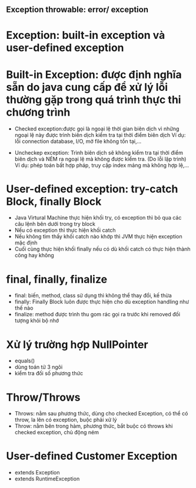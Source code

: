 ## Exception throwable: error/ exception
# Exception: built-in exception và user-defined exception
# Built-in Exception: được định nghĩa sẵn do java cung cấp để xử lý lỗi thường gặp trong quá trình thực thi chương trình
- Checked exception:được gọi là ngoại lệ thời gian biên dịch vì những ngoại lệ này được trình biên dịch kiểm tra tại thời điểm biên dịch
Ví dụ: lỗi connection database, I/O, mở file không tồn tại,...

- Uncheckep exception: Trình biên dịch sẽ không kiểm tra tại thời điểm biên dịch và NÉM ra ngoại lệ mà không được kiểm tra. (Do lỗi lập trình)
Ví dụ: phép toán bất hợp pháp, truy cập index mảng mà không hợp lệ,...

# User-defined exception: try-catch Block, finally Block
- Java Virtural Machine thực hiện khối try, có exception thì bỏ qua các câu lệnh bên dưới trong try block
- Nếu có exception thì thực hiện khối catch
- Nếu không tìm thấy khối catch nào khớp thì JVM thực hiện exception mặc định
- Cuối cùng thực hiện khối finally nếu có dù khối catch có thực hiện thành công hay không

# final, finally, finalize
- final: biến, method, class sử dụng thì không thể thay đổi, kế thừa
- finally: Finally Block luôn được thực hiện cho dù exception handling như thế nào
- finalize: method được trình thu gom rác gọi ra trước khi removed đối tượng khỏi bộ nhớ 

# Xử lý trường hợp NullPointer
- equals()
- dùng toán tử 3 ngôi
- kiểm tra đối số phương thức

# Throw/Throws
- Throws: nằm sau phương thức, dùng cho checked Exception, có thể có throw, la lên có exception, buộc phải xử lý 
- Throw: nằm bên trong hàm, phương thức, bắt buộc có throws khi checked exception, chủ động ném

# User-defined Customer Exception
- extends Exception
- extends RuntimeException